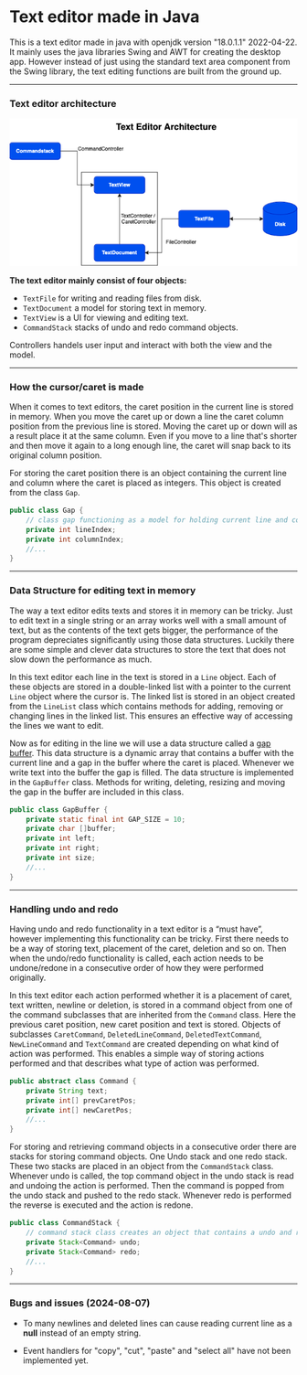 # Text editor made in Java

This is a text editor made in java with openjdk version "18.0.1.1" 2022-04-22.
It mainly uses the java libraries Swing and AWT for creating the desktop app. However instead of just using the standard text area component from the Swing library, the text editing functions are built from the ground up.

---------------------------------------------------------------------------------

### Text editor architecture

![Text editor architecture](/img/text-editor.drawio.png)

**The text editor mainly consist of four objects:**
* `TextFile` for writing and reading files from disk.
* `TextDocument` a model for storing text in memory.
* `TextView` is a UI for viewing and editing text.
* `CommandStack` stacks of undo and redo command objects.

Controllers handels user input and interact with both the view and the model.

----------------------------------------------------------------------------------

### How the cursor/caret is made

When it comes to text editors, the caret position in the current line is stored in memory. When you move the caret up or down a line the caret column position from the previous line is stored. Moving the caret up or down will as a result place it at the same column. Even if you move to a line that's shorter and then move it again to a long enough line, the caret will snap back to its original column position.

For storing the caret position there is an object containing the current line and column where the caret is placed as integers. This object is created from the class `Gap`.

``` java
public class Gap {
	// class gap functioning as a model for holding current line and column placement of caret and gap
	private int lineIndex;
	private int columnIndex;
	//...
}
```

----------------------------------------------------------------------------------

### Data Structure for editing text in memory

The way a text editor edits texts and stores it in memory can be tricky. Just to edit text in a single string or an array works well with a small amount of text, but as the contents of the text gets bigger, the performance of the program depreciates significantly using those data structures. Luckily there are some simple and clever data structures to store the text that does not slow down the performance as much.

In this text editor each line in the text is stored in a `Line` object. Each of these objects are stored in a double-linked list with a pointer to the current `Line` object where the cursor is. The linked list is stored in an object created from the `LineList` class which contains methods for adding, removing or changing lines in the linked list. This ensures an effective way of accessing the lines we want to edit.

Now as for editing in the line we will use a data structure called a [gap buffer](https://en.wikipedia.org/wiki/Gap_buffer). This data structure is a dynamic array that contains a buffer with the current line and a gap in the buffer where the caret is placed. Whenever we write text into the buffer the gap is filled. The data structure is implemented in the `GapBuffer` class. Methods for writing, deleting, resizing and moving the gap in the buffer are included in this class.

``` java
public class GapBuffer {
	private static final int GAP_SIZE = 10;
	private char []buffer;
	private int left;
	private int right;
	private int size;
	//...
}
```

----------------------------------------------------------------------------------

### Handling undo and redo

Having undo and redo functionality in a text editor is a “must have”, however implementing this functionality can be tricky. First there needs to be a way of storing text, placement of the caret, deletion and so on. Then when the undo/redo functionality is called, each action needs to be undone/redone in a consecutive order of how they were performed originally.

In this text editor each action performed whether it is a placement of caret, text written, newline or deletion, is stored in a command object from one of the command subclasses that are inherited from the ``Command`` class. Here the previous caret position, new caret position and text is stored. Objects of subclasses ``CaretCommand``, ``DeletedLineCommand``, ``DeletedTextCommand``, ``NewLineCommand`` and ``TextCommand`` are created depending on what kind of action was performed. This enables a simple way of storing actions performed and that describes what type of action was performed.

``` java
public abstract class Command {
	private String text;
	private int[] prevCaretPos;
	private int[] newCaretPos;
	//...
}
```

For storing and retrieving command objects in a consecutive order there are stacks for storing command objects. One Undo stack and one redo stack. These two stacks are placed in an object from the ``CommandStack`` class. Whenever undo is called, the top command object in the undo stack is read and undoing the action is performed. Then the command is popped from the undo stack and pushed to the redo stack. Whenever redo is performed the reverse is executed and the action is redone.

``` java
public class CommandStack {
	// command stack class creates an object that contains a undo and redo stack
	private Stack<Command> undo;
	private Stack<Command> redo;
	//...
}
```

----------------------------------------------------------------------------------

### Bugs and issues (2024-08-07)

* To many newlines and deleted lines can cause reading current line as a **null** instead of an empty string.

* Event handlers for "copy", "cut", "paste" and "select all" have not been implemented yet.

